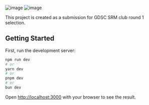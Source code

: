 ![image](https://github.com/EvilFlame112/pomodororo/assets/74407828/2484e1bd-b914-4467-a1dc-5def32e25219)
![image](https://github.com/EvilFlame112/pomodororo/assets/74407828/2aec7118-cfa4-40c5-a63d-6ccf9ded7a47)


This project is created as a submission for GDSC SRM club round 1 selection.

## Getting Started

First, run the development server:

```bash
npm run dev
# or
yarn dev
# or
pnpm dev
# or
bun dev
```

Open [http://localhost:3000](http://localhost:3000) with your browser to see the result.
